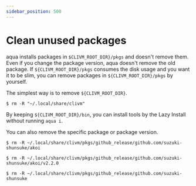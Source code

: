 ```yaml
---
sidebar_position: 500
---
```


# Clean unused packages

aqua installs packages in `$CLIVM_ROOT_DIR}/pkgs` and doesn't remove them.
Even if you change the package version, aqua doesn't remove the old package.
If `${CLIVM_ROOT_DIR}/pkgs` consumes the disk usage and you want it to be slim, you can remove packages in `${CLIVM_ROOT_DIR}/pkgs` by yourself.

The simplest way is to remove `${CLIVM_ROOT_DIR}`.

```console
$ rm -R "~/.local/share/clivm"
```

By keeping `${CLIVM_ROOT_DIR}/bin`, you can install tools by the Lazy Install without running `aqua i`.

You can also remove the specific package or package version.

```console
$ rm -R ~/.local/share/clivm/pkgs/github_release/github.com/suzuki-shunsuke/akoi
```

```console
$ rm -R ~/.local/share/clivm/pkgs/github_release/github.com/suzuki-shunsuke/akoi/v2.2.0
```

```console
$ rm -R ~/.local/share/clivm/pkgs/github_release/github.com/suzuki-shunsuke
```
